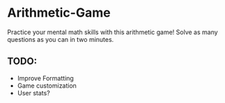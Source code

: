 # Arithmetic-Game
Practice your mental math skills with this arithmetic game! Solve as many questions as you can in two minutes.

## TODO:
* Improve Formatting
* Game customization
* User stats?
